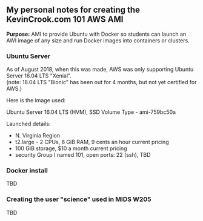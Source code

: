 ## My personal notes for creating the KevinCrook.com 101 AWS AMI

**Purpose:**  AMI to provide Ubuntu with Docker so students can launch an AWI image of any size and run Docker images into containers or clusters.  

### Ubuntu Server

As of August 2018, when this was made, AWS was only supporting Ubuntu Server 16.04 LTS "Xenial".  
(note: 18.04 LTS "Bionic" has been out for 4 months, but not yet certified for AWS.)

Here is the image used:

Ubuntu Server 16.04 LTS (HVM), SSD Volume Type - ami-759bc50a

Launched details:
* N. Virginia Region
* t2.large - 2 CPUs, 8 GiB RAM, 9 cents an hour current pricing
* 100 GiB storage, $10 a month current pricing
* security Group I named 101, open ports: 22 (ssh), TBD

### Docker install

TBD

### Creating the user "science" used in MIDS W205

TBD
